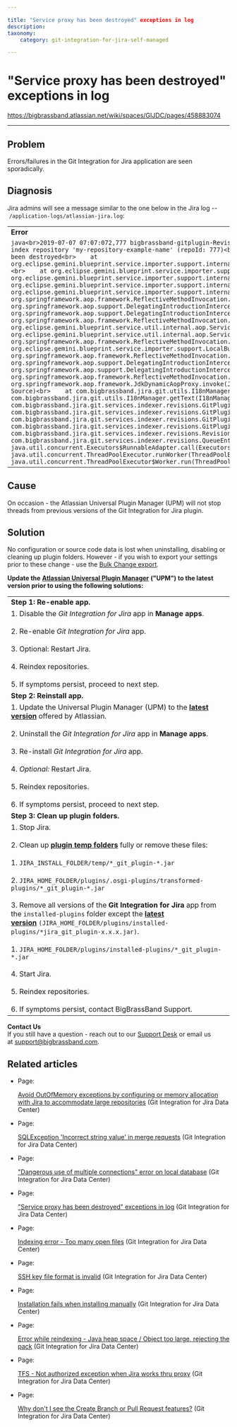 ```yaml
---

title: "Service proxy has been destroyed" exceptions in log
description:
taxonomy:
    category: git-integration-for-jira-self-managed

---
```



# "Service proxy has been destroyed" exceptions in log

<https://bigbrassband.atlassian.net/wiki/spaces/GIJDC/pages/458883074>

* * *

## Problem

Errors/failures in the Git Integration for Jira application are seen sporadically.

## Diagnosis

Jira admins will see a message similar to the one below in the Jira log -- `/application-logs/atlassian-jira.log`:

|     |
| --- |
| **Error** |
| ```java<br>2019-07-07 07:07:072,777 bigbrassband-gitplugin-RevisionIndexerImpl:thread - 0 ERROR      [c.b.j.g.s.indexer.revisions.RevisionIndexerImpl] Unable to index repository 'my-repository-example-name' (repoId: 777)<br>org.eclipse.gemini.blueprint.service.importer.ServiceProxyDestroyedException: service proxy has been destroyed<br>    at org.eclipse.gemini.blueprint.service.importer.support.internal.aop.ServiceDynamicInterceptor$ServiceLookUpCallback.doWithRetry(ServiceDynamicInterceptor.java:101)<br>    at org.eclipse.gemini.blueprint.service.importer.support.internal.support.RetryTemplate.execute(RetryTemplate.java:81)<br>    at org.eclipse.gemini.blueprint.service.importer.support.internal.aop.ServiceDynamicInterceptor.lookupService(ServiceDynamicInterceptor.java:427)<br>    at org.eclipse.gemini.blueprint.service.importer.support.internal.aop.ServiceDynamicInterceptor.getTarget(ServiceDynamicInterceptor.java:400)<br>    at org.eclipse.gemini.blueprint.service.importer.support.internal.aop.ServiceInvoker.invoke(ServiceInvoker.java:60)<br>    at org.springframework.aop.framework.ReflectiveMethodInvocation.proceed(ReflectiveMethodInvocation.java:185)<br>    at org.springframework.aop.support.DelegatingIntroductionInterceptor.doProceed(DelegatingIntroductionInterceptor.java:136)<br>    at org.springframework.aop.support.DelegatingIntroductionInterceptor.invoke(DelegatingIntroductionInterceptor.java:124)<br>    at org.springframework.aop.framework.ReflectiveMethodInvocation.proceed(ReflectiveMethodInvocation.java:185)<br>    at org.eclipse.gemini.blueprint.service.util.internal.aop.ServiceTCCLInterceptor.invokeUnprivileged(ServiceTCCLInterceptor.java:70)<br>    at org.eclipse.gemini.blueprint.service.util.internal.aop.ServiceTCCLInterceptor.invoke(ServiceTCCLInterceptor.java:53)<br>    at org.springframework.aop.framework.ReflectiveMethodInvocation.proceed(ReflectiveMethodInvocation.java:185)<br>    at org.eclipse.gemini.blueprint.service.importer.support.LocalBundleContextAdvice.invoke(LocalBundleContextAdvice.java:57)<br>    at org.springframework.aop.framework.ReflectiveMethodInvocation.proceed(ReflectiveMethodInvocation.java:185)<br>    at org.springframework.aop.support.DelegatingIntroductionInterceptor.doProceed(DelegatingIntroductionInterceptor.java:136)<br>    at org.springframework.aop.support.DelegatingIntroductionInterceptor.invoke(DelegatingIntroductionInterceptor.java:124)<br>    at org.springframework.aop.framework.ReflectiveMethodInvocation.proceed(ReflectiveMethodInvocation.java:185)<br>    at org.springframework.aop.framework.JdkDynamicAopProxy.invoke(JdkDynamicAopProxy.java:212)<br>    at com.sun.proxy.$Proxy2505.getAllTranslationsForPrefix(Unknown Source)<br>    at com.bigbrassband.jira.git.utils.I18nManager.getForPrefix(I18nManager.java:54)<br>    at com.bigbrassband.jira.git.utils.I18nManager.getText(I18nManager.java:62)<br>    at com.bigbrassband.jira.git.services.indexer.revisions.GitPluginIndexManagerImpl.handleUpdateError(GitPluginIndexManagerImpl.java:303)<br>    at com.bigbrassband.jira.git.services.indexer.revisions.GitPluginIndexManagerImpl.fetchImpl(GitPluginIndexManagerImpl.java:523)<br>    at com.bigbrassband.jira.git.services.indexer.revisions.GitPluginIndexManagerImpl.callFetch(GitPluginIndexManagerImpl.java:502)<br>    at com.bigbrassband.jira.git.services.indexer.revisions.GitPluginIndexManagerImpl.updateIndex(GitPluginIndexManagerImpl.java:339)<br>    at com.bigbrassband.jira.git.services.indexer.revisions.RevisionIndexerImpl$1.doRun(RevisionIndexerImpl.java:151)<br>    at com.bigbrassband.jira.git.services.indexer.revisions.QueueEntry.run(QueueEntry.java:82)<br>    at java.util.concurrent.Executors$RunnableAdapter.call(Executors.java:511)<br>    at java.util.concurrent.FutureTask.run(FutureTask.java:266)<br>    at java.util.concurrent.ThreadPoolExecutor.runWorker(ThreadPoolExecutor.java:1149)<br>    at java.util.concurrent.ThreadPoolExecutor$Worker.run(ThreadPoolExecutor.java:624)<br>    at java.lang.Thread.run(Thread.java:748)<br>``` |

## Cause

On occasion - the Atlassian Universal Plugin Manager (UPM) will not stop threads from previous versions of the Git Integration for Jira plugin.

## Solution

No configuration or source code data is lost when uninstalling, disabling or cleaning up plugin folders. However - if you wish to export your settings prior to these change - use the [Bulk Change export](https://bigbrassband.com/git-integration-for-jira/documentation/bulk-change.html#gitctrlvwr_repoeditor).

**Update the** [**Atlassian Universal Plugin Manager**](https://marketplace.atlassian.com/apps/23915/atlassian-universal-plugin-manager) **("UPM") to the latest version prior to using the following solutions:**

|     |
| --- |
| **Step 1: Re-enable app.** |
| 1.  Disable the _Git Integration for Jira_ app in **Manage apps**.<br>    <br>2.  Re-enable _Git Integration for Jira_ app.<br>    <br>3.  Optional: Restart Jira.<br>    <br>4.  Reindex repositories.<br>    <br>5.  If symptoms persist, proceed to next step. |
| **Step 2: Reinstall app.** |
| 1.  Update the Universal Plugin Manager (UPM) to the [**latest version**](https://marketplace.atlassian.com/apps/23915/atlassian-universal-plugin-manager?tab=versions) offered by Atlassian.<br>    <br>2.  Uninstall the _Git Integration for Jira_ app in **Manage apps**.<br>    <br>3.  Re-install _Git Integration for Jira_ app.<br>    <br>4.  _Optional:_ Restart Jira.<br>    <br>5.  Reindex repositories.<br>    <br>6.  If symptoms persist, proceed to next step. |
| **Step 3: Clean up plugin folders.** |
| 1.  Stop Jira.<br>    <br>2.  Clean up [**plugin temp folders**](https://answers.atlassian.com/questions/7110972/can-we-clean-up-osgi-plugins-in-jira) fully or remove these files:<br>    <br>    1.  `JIRA_INSTALL_FOLDER/temp/*_git_plugin-*.jar`<br>        <br>    2.  `JIRA_HOME_FOLDER/plugins/.osgi-plugins/transformed-plugins/*_git_plugin-*.jar`<br>        <br>3.  Remove all versions of the **Git Integration for Jira** app from the `installed-plugins` folder except the [**latest version**](https://marketplace.atlassian.com/apps/4984/git-integration-for-jira?hosting=server&tab=versions) `(JIRA_HOME_FOLDER/plugins/installed-plugins/*jira_git_plugin-x.x.x.jar)`.<br>    <br>    1.  `JIRA_HOME_FOLDER/plugins/installed-plugins/*_git_plugin-*.jar`<br>        <br>4.  Start Jira.<br>    <br>5.  Reindex repositories.<br>    <br>6.  If symptoms persist, contact BigBrassBand Support. |

**Contact Us**  
If you still have a question - reach out to our [Support Desk](https://bigbrassband.atlassian.net/servicedesk/customer/portals) or email us at [support@bigbrassband.com](mailto:support@bigbrassband.com).

## Related articles

*   Page:
    
    [Avoid OutOfMemory exceptions by configuring or memory allocation with Jira to accommodate large repositories](/wiki/spaces/GIJDC/pages/873332786/Avoid+OutOfMemory+exceptions+by+configuring+or+memory+allocation+with+Jira+to+accommodate+large+repositories) (Git Integration for Jira Data Center)
    
*   Page:
    
    [SQLException 'Incorrect string value' in merge requests](/wiki/spaces/GIJDC/pages/843448333/SQLException+%27Incorrect+string+value%27+in+merge+requests) (Git Integration for Jira Data Center)
    
*   Page:
    
    ["Dangerous use of multiple connections" error on local database](/wiki/spaces/GIJDC/pages/821919745) (Git Integration for Jira Data Center)
    
*   Page:
    
    ["Service proxy has been destroyed" exceptions in log](/wiki/spaces/GIJDC/pages/458883074) (Git Integration for Jira Data Center)
    
*   Page:
    
    [Indexing error - Too many open files](/wiki/spaces/GIJDC/pages/318013497/Indexing+error+-+Too+many+open+files) (Git Integration for Jira Data Center)
    
*   Page:
    
    [SSH key file format is invalid](/wiki/spaces/GIJDC/pages/187957296/SSH+key+file+format+is+invalid) (Git Integration for Jira Data Center)
    
*   Page:
    
    [Installation fails when installing manually](/wiki/spaces/GIJDC/pages/167247873/Installation+fails+when+installing+manually) (Git Integration for Jira Data Center)
    
*   Page:
    
    [Error while reindexing - Java heap space / Object too large, rejecting the pack](/wiki/spaces/GIJDC/pages/137035882) (Git Integration for Jira Data Center)
    
*   Page:
    
    [TFS - Not authorized exception when Jira works thru proxy](/wiki/spaces/GIJDC/pages/128188471/TFS+-+Not+authorized+exception+when+Jira+works+thru+proxy) (Git Integration for Jira Data Center)
    
*   Page:
    
    [Why don't I see the Create Branch or Pull Request features?](/wiki/spaces/GIJDC/pages/123633735) (Git Integration for Jira Data Center)
